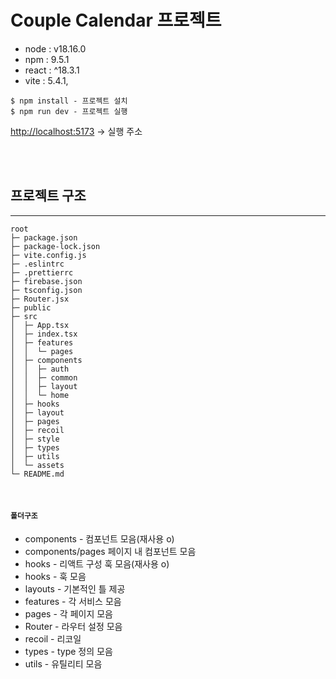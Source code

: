 # Couple Calendar 프로젝트

- node : v18.16.0
- npm : 9.5.1
- react : ^18.3.1
- vite : 5.4.1,

```
$ npm install - 프로젝트 설치
$ npm run dev - 프로젝트 실행
```

[http://localhost:5173](http://localhost:5173) -> 실행 주소

<br /><br />

## 프로젝트 구조

---

```
root
├─ package.json
├─ package-lock.json
├─ vite.config.js
├─ .eslintrc
├─ .prettierrc
├─ firebase.json
├─ tsconfig.json
├─ Router.jsx
├─ public
├─ src
│  ├─ App.tsx
│  ├─ index.tsx
│  ├─ features
│  │  └─ pages
│  ├─ components
│  │  ├─ auth
│  │  ├─ common
│  │  ├─ layout
│  │  └─ home
│  ├─ hooks
│  ├─ layout
│  ├─ pages
│  ├─ recoil
│  ├─ style
│  ├─ types
│  ├─ utils
│  └─ assets
└─ README.md
```

<br />

#### `폴더구조`

- components - 컴포넌트 모음(재사용 o)
- components/pages 페이지 내 컴포넌트 모음
- hooks - 리액트 구성 훅 모음(재사용 o)
- hooks - 훅 모음
- layouts - 기본적인 틀 제공
- features - 각 서비스 모음
- pages - 각 페이지 모음
- Router - 라우터 설정 모음
- recoil - 리코일
- types - type 정의 모음
- utils - 유틸리티 모음

<br /><br />
